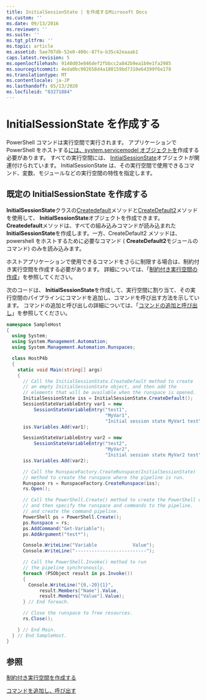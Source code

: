 ```yaml
---
title: InitialSessionState | を作成するMicrosoft Docs
ms.custom: ''
ms.date: 09/13/2016
ms.reviewer: ''
ms.suite: ''
ms.tgt_pltfrm: ''
ms.topic: article
ms.assetid: 5ae707db-52e0-408c-87fa-b35c42eaaab1
caps.latest.revision: 5
ms.openlocfilehash: 9140d03e046def2fbbcc2a842b9ea1b9e1fa2985
ms.sourcegitcommit: 4eda0bc902658d4a188159bd7310e64399f6e178
ms.translationtype: MT
ms.contentlocale: ja-JP
ms.lasthandoff: 05/13/2020
ms.locfileid: "83271884"
---
```

# <a name="creating-an-initialsessionstate"></a>InitialSessionState を作成する

PowerShell コマンドは実行空間で実行されます。
アプリケーションで PowerShell をホストする[には、system.servicemodel オブジェクトを](/dotnet/api/System.Management.Automation.Runspaces.Runspace)作成する必要があります。
すべての実行空間には、 [InitialSessionState](/dotnet/api/System.Management.Automation.Runspaces.InitialSessionState)オブジェクトが関連付けられています。
InitialSessionState は、その実行空間で使用できるコマンド、変数、モジュールなどの実行空間の特性を指定します。

## <a name="create-a-default-initialsessionstate"></a>既定の InitialSessionState を作成する

**InitialSessionState**クラスの[Createdefault](/dotnet/api/System.Management.Automation.Runspaces.InitialSessionState.CreateDefault)メソッドと[CreateDefault2](/dotnet/api/System.Management.Automation.Runspaces.InitialSessionState.CreateDefault2)メソッドを使用して、 **InitialSessionState**オブジェクトを作成できます。
**Createdefault**メソッドは、すべての組み込みコマンドが読み込まれた**InitialSessionState**を作成します。一方、CreateDefault2 メソッドは、powershell をホストするために必要なコマンド ( **CreateDefault2**モジュールのコマンド) のみを読み込みます。

ホストアプリケーションで使用できるコマンドをさらに制限する場合は、制約付き実行空間を作成する必要があります。
詳細については、「[制約付き実行空間の作成](creating-a-constrained-runspace.md)」を参照してください。

次のコードは、 **InitialSessionState**を作成して、実行空間に割り当て、その実行空間のパイプラインにコマンドを追加し、コマンドを呼び出す方法を示しています。
コマンドの追加と呼び出しの詳細については、「[コマンドの追加と呼び出し](adding-and-invoking-commands.md)」を参照してください。

```csharp
namespace SampleHost
{
  using System;
  using System.Management.Automation;
  using System.Management.Automation.Runspaces;

  class HostP4b
  {
    static void Main(string[] args)
    {
      // Call the InitialSessionState.CreateDefault method to create
      // an empty InitialSessionState object, and then add the
      // elements that will be available when the runspace is opened.
      InitialSessionState iss = InitialSessionState.CreateDefault();
      SessionStateVariableEntry var1 = new
          SessionStateVariableEntry("test1",
                                    "MyVar1",
                                    "Initial session state MyVar1 test");
      iss.Variables.Add(var1);

      SessionStateVariableEntry var2 = new
          SessionStateVariableEntry("test2",
                                    "MyVar2",
                                    "Initial session state MyVar2 test");
      iss.Variables.Add(var2);

      // Call the RunspaceFactory.CreateRunspace(InitialSessionState)
      // method to create the runspace where the pipeline is run.
      Runspace rs = RunspaceFactory.CreateRunspace(iss);
      rs.Open();

      // Call the PowerShell.Create() method to create the PowerShell object,
      // and then specify the runspace and commands to the pipeline.
      // and create the command pipeline.
      PowerShell ps = PowerShell.Create();
      ps.Runspace = rs;
      ps.AddCommand("Get-Variable");
      ps.AddArgument("test*");

      Console.WriteLine("Variable             Value");
      Console.WriteLine("--------------------------");

      // Call the PowerShell.Invoke() method to run
      // the pipeline synchronously.
      foreach (PSObject result in ps.Invoke())
      {
        Console.WriteLine("{0,-20}{1}",
            result.Members["Name"].Value,
            result.Members["Value"].Value);
      } // End foreach.

      // Close the runspace to free resources.
      rs.Close();

    } // End Main.
  } // End SampleHost.
}
```

## <a name="see-also"></a>参照

[制約付き実行空間を作成する](creating-a-constrained-runspace.md)

[コマンドを追加し、呼び出す](adding-and-invoking-commands.md)
